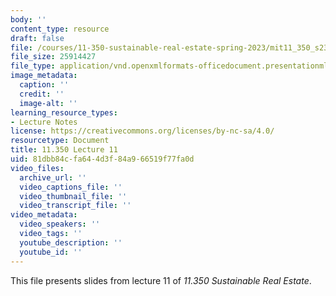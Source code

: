 ```yaml
---
body: ''
content_type: resource
draft: false
file: /courses/11-350-sustainable-real-estate-spring-2023/mit11_350_s23_lec11.pptx
file_size: 25914427
file_type: application/vnd.openxmlformats-officedocument.presentationml.presentation
image_metadata:
  caption: ''
  credit: ''
  image-alt: ''
learning_resource_types:
- Lecture Notes
license: https://creativecommons.org/licenses/by-nc-sa/4.0/
resourcetype: Document
title: 11.350 Lecture 11
uid: 81dbb84c-fa64-4d3f-84a9-66519f77fa0d
video_files:
  archive_url: ''
  video_captions_file: ''
  video_thumbnail_file: ''
  video_transcript_file: ''
video_metadata:
  video_speakers: ''
  video_tags: ''
  youtube_description: ''
  youtube_id: ''
---
```

This file presents slides from lecture 11 of *11.350 Sustainable Real Estate*.